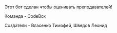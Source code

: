 Этот бот сделан чтобы оценивать преподавателей!

Команда - CodeBox

Создатели - Власенко Тимофей, Шведов Леонид
